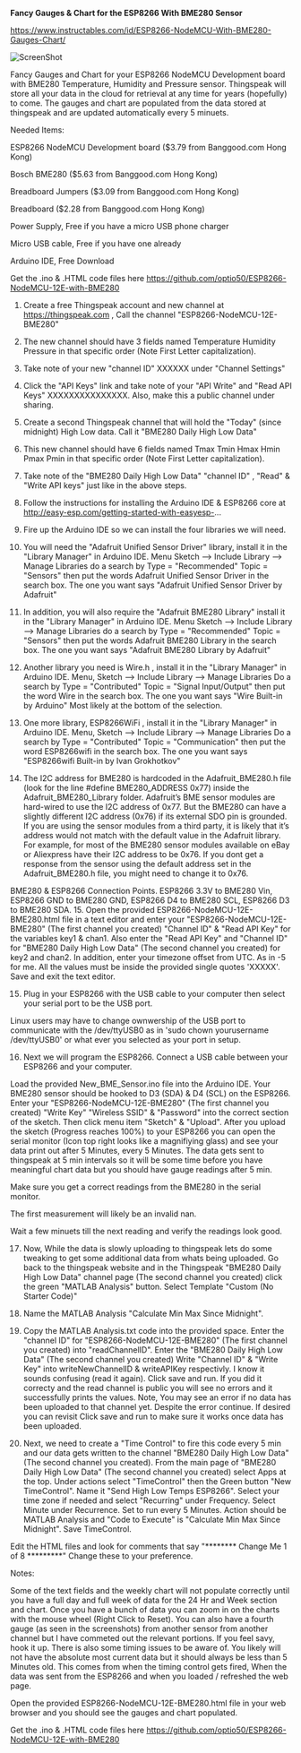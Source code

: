  **Fancy Gauges & Chart for the ESP8266 With BME280 Sensor**
 
 https://www.instructables.com/id/ESP8266-NodeMCU-With-BME280-Gauges-Chart/
 
 ![ScreenShot](https://github.com/optio50/ESP8266-NodeMCU-12E-with-BME280/blob/master/1%20Week%20Chart.png?raw=true "1 Week Chart")
 

 Fancy Gauges and Chart for your ESP8266 NodeMCU Development board with BME280 Temperature, Humidity and Pressure sensor. Thingspeak will store all your data in the cloud for retrieval at any time for years (hopefully) to come. The gauges and chart are populated from the data stored at thingspeak and are updated automatically every 5 minuets.

Needed Items:

ESP8266 NodeMCU Development board ($3.79 from Banggood.com Hong Kong)

Bosch BME280 ($5.63 from Banggood.com Hong Kong)

Breadboard Jumpers ($3.09 from Banggood.com Hong Kong)

Breadboard ($2.28 from Banggood.com Hong Kong)

Power Supply, Free if you have a micro USB phone charger

Micro USB cable, Free if you have one already

Arduino IDE, Free Download

Get the .ino & .HTML code files here https://github.com/optio50/ESP8266-NodeMCU-12E-with-BME280


1. Create a free Thingspeak account and new channel at https://thingspeak.com , Call the channel "ESP8266-NodeMCU-12E-BME280"

2. The new channel should have 3 fields named Temperature Humidity Pressure in that specific order (Note First Letter capitalization).

3. Take note of your new "channel ID" XXXXXX under "Channel Settings"

4. Click the "API Keys" link and take note of your "API Write" and "Read API Keys" XXXXXXXXXXXXXXX. Also, make this a public channel under sharing.

5. Create a second Thingspeak channel that will hold the "Today" (since midnight) High Low data. Call it "BME280 Daily High Low Data"

6. This new channel should have 6 fields named Tmax Tmin Hmax Hmin Pmax Pmin in that specific order (Note First Letter capitalization).

7. Take note of the "BME280 Daily High Low Data" "channel ID" , "Read" & "Write API keys" just like in the above steps.

8. Follow the instructions for installing the Arduino IDE & ESP8266 core at http://easy-esp.com/getting-started-with-easyesp-...

9. Fire up the Arduino IDE so we can install the four libraries we will need.

10. You will need the "Adafruit Unified Sensor Driver" library, install it in the "Library Manager" in Arduino IDE. Menu Sketch --> Include Library --> Manage Libraries do a search by Type = "Recommended" Topic = "Sensors" then put the words Adafruit Unified Sensor Driver in the search box. The one you want says "Adafruit Unified Sensor Driver by Adafruit"

11. In addition, you will also require the "Adafruit BME280 Library" install it in the "Library Manager" in Arduino IDE. Menu Sketch --> Include Library --> Manage Libraries do a search by Type = "Recommended" Topic = "Sensors" then put the words Adafruit BME280 Library in the search box. The one you want says "Adafruit BME280 Library by Adafruit"

12. Another library you need is Wire.h , install it in the "Library Manager" in Arduino IDE. Menu, Sketch --> Include Library --> Manage Libraries Do a search by Type = "Contributed" Topic = "Signal Input/Output" then put the word Wire in the search box. The one you want says "Wire Built-in by Arduino" Most likely at the bottom of the selection.

13. One more library, ESP8266WiFi , install it in the "Library Manager" in Arduino IDE. Menu, Sketch --> Include Library --> Manage Libraries Do a search by Type = "Contributed" Topic = "Communication" then put the word ESP8266wifi in the search box. The one you want says "ESP8266wifi Built-in by Ivan Grokhotkov"

14. The I2C address for BME280 is hardcoded in the Adafruit_BME280.h file (look for the line #define BME280_ADDRESS 0x77) inside the Adafruit_BME280_Library folder. Adafruit’s BME sensor modules are hard-wired to use the I2C address of 0x77. But the BME280 can have a slightly different I2C address (0x76) if its external SDO pin is grounded. If you are using the sensor modules from a third party, it is likely that it’s address would not match with the default value in the Adafruit library. For example, for most of the BME280 sensor modules available on eBay or Aliexpress have their I2C address to be 0x76. If you dont get a response from the sensor using the default address set in the Adafruit_BME280.h file, you might need to change it to 0x76.

BME280 & ESP8266 Connection Points. ESP8266 3.3V to BME280 Vin, ESP8266 GND to BME280 GND, ESP8266 D4 to BME280 SCL, ESP8266 D3 to BME280 SDA. 15. Open the provided ESP8266-NodeMCU-12E-BME280.html file in a text editor and enter your "ESP8266-NodeMCU-12E-BME280" (The first channel you created) "Channel ID" & "Read API Key" for the variables key1 & chan1. Also enter the "Read API Key" and "Channel ID" for "BME280 Daily High Low Data" (The second channel you created) for key2 and chan2. In addition, enter your timezone offset from UTC. As in -5 for me. All the values must be inside the provided single quotes 'XXXXX'. Save and exit the text editor.

15. Plug in your ESP8266 with the USB cable to your computer then select your serial port to be the USB port.

Linux users may have to change ownwership of the USB port to communicate with the /dev/ttyUSB0 as in 'sudo chown yourusername /dev/ttyUSB0' or what ever you selected as your port in setup.

16. Next we will program the ESP8266. Connect a USB cable between your ESP8266 and your computer.

Load the provided New_BME_Sensor.ino file into the Arduino IDE. Your BME280 sensor should be hooked to D3 (SDA) & D4 (SCL) on the ESP8266. Enter your "ESP8266-NodeMCU-12E-BME280" (The first channel you created) "Write Key" "Wireless SSID" & "Password" into the correct section of the sketch. Then click menu item "Sketch" & "Upload". After you upload the sketch (Progress reaches 100%) to your ESP8266 you can open the serial monitor (Icon top right looks like a magnifiying glass) and see your data print out after 5 Minutes, every 5 Minutes. The data gets sent to thingspeak at 5 min intervals so it will be some time before you have meaningful chart data but you should have gauge readings after 5 min.

Make sure you get a correct readings from the BME280 in the serial monitor.

The first measurement will likely be an invalid nan.

Wait a few minuets till the next reading and verify the readings look good.

17. Now, While the data is slowly uploading to thingspeak lets do some tweaking to get some additional data from whats being uploaded. Go back to the thingspeak website and in the Thingspeak "BME280 Daily High Low Data" channel page (The second channel you created) click the green "MATLAB Analysis" button. Select Template "Custom (No Starter Code)"

18. Name the MATLAB Analysis "Calculate Min Max Since Midnight".

19. Copy the MATLAB Analysis.txt code into the provided space. Enter the "channel ID" for "ESP8266-NodeMCU-12E-BME280" (The first channel you created) into "readChannelID". Enter the "BME280 Daily High Low Data" (The second channel you created) Write "Channel ID" & "Write Key" into writeNewChannelID & writeAPIKey respectivly. I know it sounds confusing (read it again). Click save and run. If you did it correcty and the read channel is public you will see no errors and it successfully prints the values. Note, You may see an error if no data has been uploaded to that channel yet. Despite the error continue. If desired you can revisit Click save and run to make sure it works once data has been uploaded.

20. Next, we need to create a "Time Control" to fire this code every 5 min and our data gets written to the channel "BME280 Daily High Low Data" (The second channel you created). From the main page of "BME280 Daily High Low Data" (The second channel you created) select Apps at the top. Under actions select "TimeControl" then the Green button "New TimeControl". Name it "Send High Low Temps ESP8266". Select your time zone if needed and select "Recurring" under Frequency. Select Minute under Recurrence. Set to run every 5 Minutes. Action should be MATLAB Analysis and "Code to Execute" is "Calculate Min Max Since Midnight". Save TimeControl.

Edit the HTML files and look for comments that say "******** Change Me 1 of 8 *********" Change these to your preference.

Notes:

Some of the text fields and the weekly chart will not populate correctly until you have a full day and full week of data for the 24 Hr and Week section and chart.
Once you have a bunch of data you can zoom in on the charts with the mouse wheel (Right Click to Reset). You can also have a fourth gauge (as seen in the screenshots) from another sensor from another channel but I have commeted out the relevant portions. If you feel savy, hook it up. There is also some timing issues to be aware of. You likely will not have the absolute most current data but it should always be less than 5 Minutes old. This comes from when the timing control gets fired, When the data was sent from the ESP8266 and when you loaded / refreshed the web page.

Open the provided ESP8266-NodeMCU-12E-BME280.html file in your web browser and you should see the gauges and chart populated.

Get the .ino & .HTML code files here https://github.com/optio50/ESP8266-NodeMCU-12E-with-BME280


